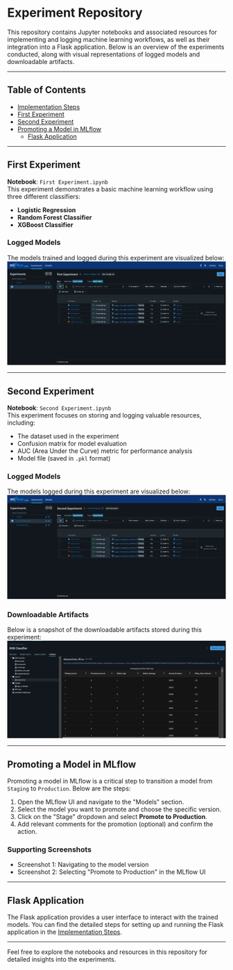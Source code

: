 # Experiment Repository

This repository contains Jupyter notebooks and associated resources for implementing and logging machine learning workflows, as well as their integration into a Flask application. Below is an overview of the experiments conducted, along with visual representations of logged models and downloadable artifacts.

---

## Table of Contents
- [Implementation Steps](IMPLEMENTATION_STEPS.md)
- [First Experiment](#first-experiment)
- [Second Experiment](#second-experiment)
- [Promoting a Model in MLflow](#promoting-a-model-in-mlflow)
  - [Flask Application](#flask-application)

---

## First Experiment
**Notebook**: `First Experiment.ipynb`  
This experiment demonstrates a basic machine learning workflow using three different classifiers:

- **Logistic Regression**  
- **Random Forest Classifier**  
- **XGBoost Classifier**  

### Logged Models
The models trained and logged during this experiment are visualized below:  
![First Experiment Logged Models](images/First%20Experiment/Logged%20Models.png)

---

## Second Experiment
**Notebook**: `Second Experiment.ipynb`  
This experiment focuses on storing and logging valuable resources, including:

- The dataset used in the experiment  
- Confusion matrix for model evaluation  
- AUC (Area Under the Curve) metric for performance analysis  
- Model file (saved in `.pkl` format)  

### Logged Models
The models logged during this experiment are visualized below:  
![Second Experiment Logged Models](images/Second%20Experiment/Logged%20Models.png)

### Downloadable Artifacts
Below is a snapshot of the downloadable artifacts stored during this experiment:  
![Downloadable Artifacts](images/Second%20Experiment/Downloadable%20Artifacts.png)

---

## Promoting a Model in MLflow
Promoting a model in MLflow is a critical step to transition a model from `Staging` to `Production`. Below are the steps:

1. Open the MLflow UI and navigate to the "Models" section.
2. Select the model you want to promote and choose the specific version.
3. Click on the "Stage" dropdown and select **Promote to Production**.
4. Add relevant comments for the promotion (optional) and confirm the action.

### Supporting Screenshots
- Screenshot 1: Navigating to the model version
- Screenshot 2: Selecting "Promote to Production" in the MLflow UI

---

## Flask Application
The Flask application provides a user interface to interact with the trained models. You can find the detailed steps for setting up and running the Flask application in the [Implementation Steps](IMPLEMENTATION_STEPS.md).

---

Feel free to explore the notebooks and resources in this repository for detailed insights into the experiments.
